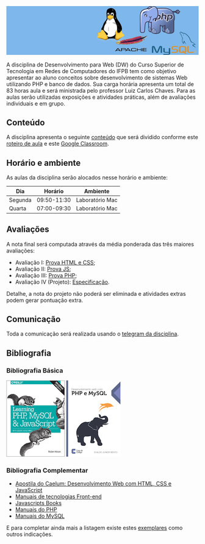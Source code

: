 ![Banner da disciplina](assets/dw.png)

A disciplina de Desenvolvimento para Web (DW) do Curso Superior de Tecnologia em Redes de Computadores do IFPB tem como objetivo apresentar ao aluno conceitos sobre desenvolvimento de sistemas Web utilizando PHP e banco de dados. Sua carga horária apresenta um total de 83 horas aula e será ministrada pelo professor Luiz Carlos Chaves. Para as aulas serão utilizadas exposições e atividades práticas, além de avaliações individuais e em grupo.

## Conteúdo

A disciplina apresenta o seguinte [conteúdo](docs/CONTENT.md) que será dividido conforme este [roteiro de aula](docs/OUTLINE.md) e este [Google Classroom](https://classroom.google.com/u/1/c/NjE3NTYzNDU3MDJa).

## Horário e ambiente

As aulas da disciplina serão alocados nesse horário e ambiente:

| Dia     | Horário     | Ambiente        |
| ------- | ----------- | --------------- |
| Segunda | 09:50-11:30 | Laboratório Mac |
| Quarta  | 07:00-09:30 | Laboratório Mac |

## Avaliações

A nota final será computada através da média ponderada das três maiores avaliações:

- Avaliação I: [Prova HTML e CSS](exams/prova-html-css.md);
- Avaliação II: [Prova JS](exams/prova-js.md);
- Avaliação III: [Prova PHP](exams/prova-php.md);
- Avaliação IV (Projeto): [Especificação](exams/projeto.md).

Detalhe, a nota do projeto não poderá ser eliminada e atividades extras podem gerar pontuação extra.

## Comunicação

Toda a comunicação será realizada usando o [telegram da disciplina](https://t.me/ifpbdw20201).

## Bibliografia

### Bibliografia Básica

[![Learning PHP, MySQL & JavaScript](assets/books/php-mysql-js.gif)](http://shop.oreilly.com/product/0636920036463.do) [![Desenvolvimento web com PHP e MySQL](assets/books/php-mysql.png)](http://www.casadocodigo.com.br/products/livro-php-mysql)

### Bibliografia Complementar

- [Apostila do Caelum: Desenvolvimento Web com HTML, CSS e JavaScript](https://www.caelum.com.br/apostila-html-css-javascript/)
- [Manuais de tecnologias Front-end](https://www.webplatform.org/)
- [Javascripts Books](http://jsbooks.revolunet.com/)
- [Manuais do PHP](http://www.php.net)
- [Manuais do MySQL](http://www.mysql.com)

E para completar ainda mais a listagem existe estes [exemplares](https://github.com/vhf/free-programming-books/blob/master/free-programming-books.md#php) como outros indicações.
